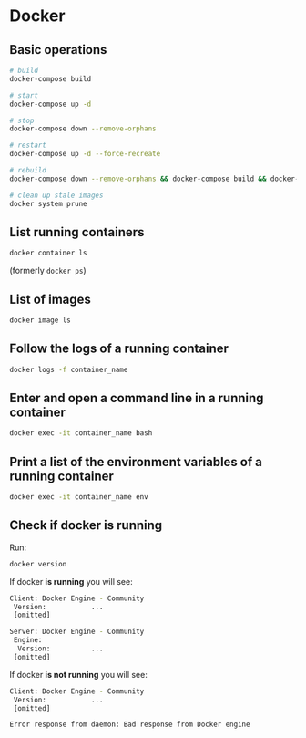 # Docker

## Basic operations

```bash
# build
docker-compose build

# start
docker-compose up -d

# stop
docker-compose down --remove-orphans

# restart
docker-compose up -d --force-recreate

# rebuild
docker-compose down --remove-orphans && docker-compose build && docker-compose up -d

# clean up stale images
docker system prune
```

## List running containers

```bash
docker container ls
```
(formerly `docker ps`)

## List of images

```bash
docker image ls
```

## Follow the logs of a running container

```bash
docker logs -f container_name
```

## Enter and open a command line in a running container

```bash
docker exec -it container_name bash
```

## Print a list of the environment variables of a running container

```bash
docker exec -it container_name env
```

## Check if docker is running

Run:
```bash
docker version
```
If docker **is running** you will see:
```bash
Client: Docker Engine - Community
 Version:           ...
 [omitted]

Server: Docker Engine - Community
 Engine:
  Version:          ...
 [omitted]
```
If docker **is not running** you will see:
```bash
Client: Docker Engine - Community
 Version:           ...
 [omitted]

Error response from daemon: Bad response from Docker engine
```